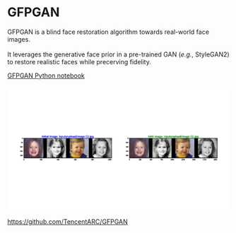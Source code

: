 # GFPGAN

GFPGAN is a blind face restoration algorithm towards real-world face images. <br><br>
It leverages the generative face prior in a pre-trained GAN (*e.g.*, StyleGAN2) to restore realistic faces while precerving fidelity. <br>

<a href="GFPGAN.ipynb">GFPGAN Python notebook<a>


<img src="demo.gif">

https://github.com/TencentARC/GFPGAN
